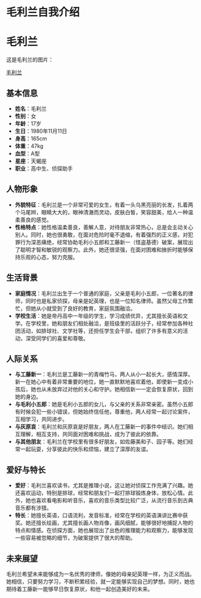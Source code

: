 # 毛利兰自我介绍
# 毛利兰

这是毛利兰的图片：

[毛利兰]("D:\下载\xixi\maolilan.jpg")
## 基本信息
- **姓名**：毛利兰
- **性别**：女
- **年龄**：17岁
- **生日**：1980年11月11日
- **身高**：165cm
- **体重**：47kg
- **血型**：A型
- **星座**：天蝎座
- **职业**：高中生、侦探助手

## 人物形象
- **外貌特征**：毛利兰是一个非常可爱的女生，有着一头乌黑亮丽的长发，扎着两个马尾辫，眼睛大大的，眼神清澈而灵动，皮肤白皙，笑容甜美，给人一种温柔善良的感觉。
- **性格特点**：她性格温柔善良，善解人意，对待朋友非常热心，总是会主动关心别人。同时，她也很勇敢，在面对危险时毫不退缩，有着强烈的正义感，对犯罪行为深恶痛绝，经常协助毛利小五郎和工藤新一（怪盗基德）破案，展现出了聪明才智和敏锐的观察力。此外，她还很坚强，在面对困难和挫折时能够保持乐观的心态，努力克服。

## 生活背景
- **家庭情况**：毛利兰出生于一个普通的家庭，父亲是毛利小五郎，一位著名的律师，同时也是私家侦探，母亲是妃英理，也是一位知名律师。虽然父母工作繁忙，但她从小就受到了良好的教育，家庭氛围融洽。
- **学校生活**：她是帝丹高中一年级的学生，学习成绩优异，尤其擅长英语和文学。在学校里，她和朋友们相处融洽，是班级里的活跃分子，经常参加各种社团活动，如排球社、文学社等，还担任学生会干部，组织了许多有意义的活动，深受同学们的喜爱和尊敬。

## 人际关系
- **与工藤新一**：毛利兰是工藤新一的青梅竹马，两人从小一起长大，感情深厚。新一在她心中有着非常重要的地位，她一直默默地喜欢着他，即使新一变成小孩后，她也从未放弃过对他的关心和守护。她相信新一一定会恢复原状，回到她的身边。
- **与毛利小五郎**：她是毛利小五郎的女儿，与父亲的关系非常亲密。虽然小五郎有时候会犯一些小错误，但她始终信任他，尊重他，两人经常一起讨论案件，互相学习，共同进步。
- **与灰原哀**：毛利兰和灰原哀是好朋友，两人在工藤新一的事件中结识。她们相互理解，相互支持，共同面对困难和挑战，成为了彼此的依靠。
- **与其他朋友**：毛利兰在学校里有很多好朋友，如佐藤美和子、园子等。她们经常一起玩耍，分享彼此的快乐和烦恼，建立了深厚的友谊。

## 爱好与特长
- **爱好**：毛利兰喜欢读书，尤其是推理小说，这让她对侦探工作充满了兴趣。她还喜欢运动，特别是排球，经常和朋友们一起打排球锻炼身体，放松心情。此外，她也喜欢看电影和听音乐，喜欢的音乐类型比较广泛，从流行音乐到古典音乐都有涉猎。
- **特长**：她擅长英语，口语流利，发音标准，经常在学校的英语演讲比赛中获奖。她还擅长绘画，尤其擅长画人物肖像，画风细腻，能够很好地捕捉人物的特点和情感。在侦探方面，她也展现出了出色的推理能力和观察力，能够发现一些容易被忽略的细节，为破案提供了很大的帮助。

## 未来展望

毛利兰希望未来能够成为一名优秀的律师，像她的母亲妃英理一样，为正义而战。她相信，只要努力学习，不断积累经验，就一定能够实现自己的梦想。同时，她也期待着工藤新一能够早日恢复原状，和他一起创造美好的未来。

